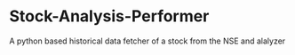 # Stock-Analysis-Performer
A python based historical data fetcher of a stock from the NSE and alalyzer
